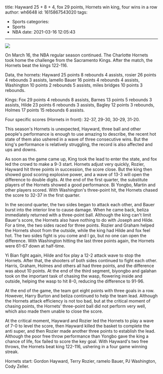 title: Hayward 25 + 8 + 4, fox 29 points, Hornets win king, four wins in a row
author: wh6648
id: 1615867543020
tags: 
- Sports
categories: 
- Sports
- NBA
date: 2021-03-16 12:05:43
---
![](https://p7.itc.cn/images01/20210316/c0428ef8fc514832ac27b40532f26d72.jpeg)


On March 16, the NBA regular season continued. The Charlotte Hornets took home the challenge from the Sacramento Kings. After the match, the Hornets beat the kings 122-116.

Data, the hornets: Hayward 25 points 8 rebounds 4 assists, rosier 26 points 4 rebounds 3 assists, lamello Bauer 16 points 4 rebounds 4 assists, Washington 10 points 2 rebounds 5 assists, miles bridges 10 points 3 rebounds.

Kings: Fox 29 points 4 rebounds 8 assists, Barnes 13 points 5 rebounds 3 assists, Hilde 23 points 6 rebounds 3 assists, Bagley 12 points 3 rebounds, Holmes 17 points 15 rebounds 6 assists.

Four specific scores (Hornets in front): 32-37, 29-30, 30-29, 31-20.

This season's Hornets is unexpected, Hayward, three ball and other people's performance is enough to use amazing to describe, the recent hot state of them also ushered in a wave of three consecutive wins. But the king's performance is relatively struggling, the record is also affected and ups and downs.

As soon as the game came up, King took the lead to enter the state, and fox led the crowd to make a 9-3 start. Hornets adjust very quickly, Rozier, Hayward hit three points in succession, the score close. But the king then showed good scoring explosive power, and a wave of 13-3 will open the difference to double digits. At the end of the first quarter, the substitute players of the Hornets showed a good performance. Bi Yongbo, Martin and other players scored. With Washington's three-point hit, the Hornets chased the score to 32-37 in the first quarter.

In the second quarter, the two sides began to attack each other, and Bauer burst into the interior line to cause damage. When he came back, beliza immediately returned with a three-point ball. Although the king can't limit Bauer's score, the Hornets also have nothing to do with Joseph and Hilde. For a time, the two sides raced for three points. Rozier and Graham helped the Hornets shoot from the outside, while the king had Hilde and fox feel hot. The two sides fight is you come and I go, but no one can open the difference. With Washington hitting the last three points again, the Hornets were 61-67 down at half-time.

Yi Bian fight again, Hilde and fox play a 12-2 attack wave to stop the Hornets. After that, the shooters of both sides continued to fight each other. Harris, Graham, Holmes and others all had three points, and the difference was about 10 points. At the end of the third segment, biyongbo and galahan took on the important task of chasing the wasp, flowering inside and outside, helping the wasp to hit 8-0, reducing the difference to 91-96.

At the end of the game, the team got eight points with three goals in a row. However, Harry Burton and beliza continued to help the team lead. Although the Hornets attack efficiency is not too bad, but at the critical moment of chasing points, the Hornets' three-point ball did not perform very well, which also made them unable to close the score.

At the critical moment, Hayward and Rozier led the Hornets to play a wave of 7-0 to level the score, then Hayward killed the basket to complete the anti super, and then Rozier made another three points to establish the lead. Although the poor free throw performance than Yongbo gave the king a chance of life, fox failed to score the key goal. With Hayward's two free throws, the Hornets beat king 122-116, ushering in a four game winning streak.

Hornets start: Gordon Hayward, Terry Rozier, ramelo Bauer, PJ Washington, Cody Zeller.

